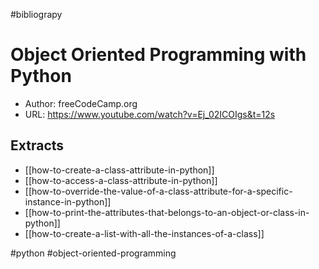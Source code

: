 #bibliograpy

# Object Oriented Programming with Python

- Author: freeCodeCamp.org
- URL: <https://www.youtube.com/watch?v=Ej_02ICOIgs&t=12s>

## Extracts
- [[how-to-create-a-class-attribute-in-python]]
- [[how-to-access-a-class-attribute-in-python]]
- [[how-to-override-the-value-of-a-class-attribute-for-a-specific-instance-in-python]]
- [[how-to-print-the-attributes-that-belongs-to-an-object-or-class-in-python]]
- [[how-to-create-a-list-with-all-the-instances-of-a-class]]

#python
#object-oriented-programming
